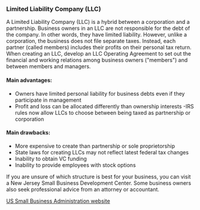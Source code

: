 ### Limited Liability Company (LLC)

A Limited Liability Company (LLC) is a hybrid between a corporation and a partnership. Business owners in an LLC are not responsible for the debt of the company. In other words, they have limited liability. However, unlike a corporation, the business does not file separate taxes. Instead, each partner (called members) includes their profits on their personal tax return. When creating an LLC, develop an LLC Operating Agreement to set out the financial and working relations among business owners ("members") and between members and managers. 

#### Main advantages: 

- Owners have limited personal liability for business debts even if they participate in management 
- Profit and loss can be allocated differently than ownership interests 
-IRS rules now allow LLCs to choose between being taxed as partnership or corporation

#### Main drawbacks: 
- More expensive to create than partnership or sole proprietorship 
- State laws for creating LLCs may not reflect latest federal tax changes 
- Inability to obtain VC funding 
- Inability to provide employees with stock options 
  
If you are unsure of which structure is best for your business, you can visit a New Jersey Small Business Development Center. Some business owners also seek professional advice from an attorney or accountant.

[US Small Business Administration website](https://www.sba.gov/)